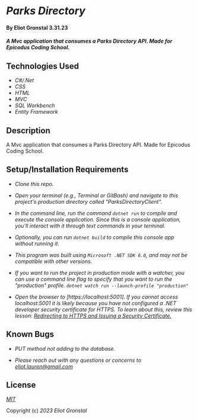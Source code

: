 # _Parks Directory_

#### By Eliot Gronstal 3.31.23

#### _A Mvc application that consumes a Parks Directory API. Made for Epicodus Coding School._

## Technologies Used

* _C#/.Net_
* _CSS_
* _HTML_
* _MVC_
* _SQL Workbench_
* _Entity Framework_

## Description

A Mvc application that consumes a Parks Directory API. Made for Epicodus Coding School.

## Setup/Installation Requirements

* _Clone this repo._
* _Open your terminal (e.g., Terminal or GitBash) and navigate to this project's production directory called "ParksDirectoryClient"._
* _In the command line, run the command ``dotnet run`` to compile and execute the console application. Since this is a console application, you'll interact with it through text commands in your terminal._
* _Optionally, you can run ``dotnet build`` to compile this console app without running it._
* _This program was built using `Microsoft .NET SDK 6.0`, and may not be compatible with other versions._

* _If you want to run the project in production mode with a watcher, you can use a command line flag to specify that you want to run the "production" profile. ``dotnet watch run --launch-profile "production"``_
*  _Open the browser to [https://localhost:5001]. If you cannot access localhost:5001 it is likely because you have not configured a .NET developer security certificate for HTTPS. To learn about this, review this lesson: [Redirecting to HTTPS and Issuing a Security Certificate.](https://www.learnhowtoprogram.com/c-and-net/basic-web-applications/redirecting-to-https-and-issuing-a-security-certificate)_


## Known Bugs

* _PUT method not adding to the database._

* _Please reach out with any questions or concerns to [eliot.lauren@gmail.com](eliot.lauren@gmail.com)_


## License

_[MIT](https://opensource.org/license/mit/)_

Copyright (c) _2023_ _Eliot Gronstal_